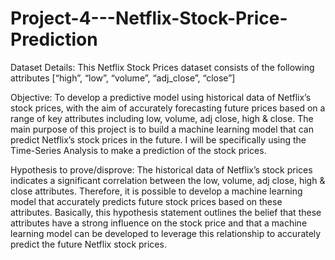 # Project-4---Netflix-Stock-Price-Prediction

Dataset Details: This Netflix Stock Prices dataset consists of the following attributes [“high”, “low”, “volume”, “adj_close”, “close”]

Objective: To develop a predictive model using historical data of Netflix’s stock prices, with the aim of accurately forecasting future prices based on a range of key attributes including low, volume, adj close, high & close. 
The main purpose of this project is to build a machine learning model that can predict Netflix’s stock prices in the future. I will be specifically using the Time-Series Analysis to make a prediction of the stock prices. 

Hypothesis to prove/disprove: The historical data of Netflix’s stock prices indicates a significant correlation between the low, volume, adj close, high & close attributes. Therefore, it is possible to develop a machine learning model that accurately predicts future stock prices based on these attributes. 
Basically, this hypothesis statement outlines the belief that these attributes have a strong influence on the stock price and that a machine learning model can be developed to leverage this relationship to accurately predict the future Netflix stock prices. 
